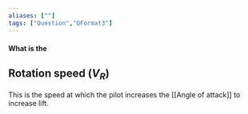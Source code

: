 ```yaml
---
aliases: [""]
tags: ["Question","QFormat3"]
---
```


#### What is the
## Rotation speed ($V_R$)
This is the speed at which the pilot increases the [[Angle of attack]] to increase lift.